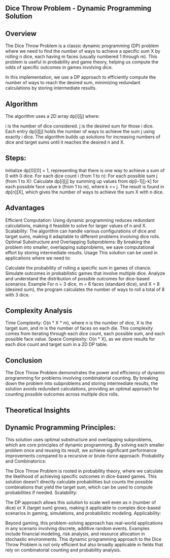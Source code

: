 ## Dice Throw Problem - Dynamic Programming Solution
## Overview
The Dice Throw Problem is a classic dynamic programming (DP) problem where we need to find the number of ways to achieve a specific sum X by rolling n dice, each having m faces (usually numbered 1 through m). This problem is useful in probability and game theory, helping us compute the odds of specific outcomes in games involving dice.

In this implementation, we use a DP approach to efficiently compute the number of ways to reach the desired sum, minimizing redundant calculations by storing intermediate results.

## Algorithm
The algorithm uses a 2D array dp[i][j] where:

i is the number of dice considered.
j is the desired sum for those i dice.
Each entry dp[i][j] holds the number of ways to achieve the sum j using exactly i dice. The algorithm builds up solutions for increasing numbers of dice and target sums until it reaches the desired n and X.

## Steps:
Initialize dp[0][0] = 1, representing that there is one way to achieve a sum of 0 with 0 dice.
For each dice count i (from 1 to n):
For each possible sum j (from 1 to X):
Calculate dp[i][j] by summing up values from dp[i-1][j-k] for each possible face value k (from 1 to m), where k <= j.
The result is found in dp[n][X], which gives the number of ways to achieve the sum X with n dice.
## Advantages
Efficient Computation: Using dynamic programming reduces redundant calculations, making it feasible to solve for larger values of n and X.
Scalability: The algorithm can handle various configurations of dice and target sums, making it adaptable to different problems involving dice rolls.
Optimal Substructure and Overlapping Subproblems: By breaking the problem into smaller, overlapping subproblems, we save computational effort by storing intermediate results.
Usage
This solution can be used in applications where we need to:

Calculate the probability of rolling a specific sum in games of chance.
Simulate outcomes in probabilistic games that involve multiple dice.
Analyze and understand the distribution of possible outcomes for dice-based scenarios.
Example
For n = 3 dice, m = 6 faces (standard dice), and X = 8 (desired sum), the program calculates the number of ways to roll a total of 8 with 3 dice.

## Complexity Analysis
Time Complexity: O(n * X * m), where n is the number of dice, X is the target sum, and m is the number of faces on each die. This complexity comes from iterating through each dice count, each possible sum, and each possible face value.
Space Complexity: O(n * X), as we store results for each dice count and target sum in a 2D DP table.
## Conclusion
The Dice Throw Problem demonstrates the power and efficiency of dynamic programming for problems involving combinatorial counting. By breaking down the problem into subproblems and storing intermediate results, the solution avoids redundant calculations, providing an optimal approach for counting possible outcomes across multiple dice rolls.

## Theoretical Insights
## Dynamic Programming Principles:

This solution uses optimal substructure and overlapping subproblems, which are core principles of dynamic programming. By solving each smaller problem once and reusing its result, we achieve significant performance improvements compared to a recursive or brute-force approach.
Probability and Combinatorics:

The Dice Throw Problem is rooted in probability theory, where we calculate the likelihood of achieving specific outcomes in dice-based games. This solution doesn’t directly calculate probabilities but counts the possible combinations that yield the target sum, which can be used to compute probabilities if needed.
Scalability:

The DP approach allows this solution to scale well even as n (number of dice) or X (target sum) grows, making it applicable to complex dice-based scenarios in gaming, simulations, and probabilistic modeling.
Applicability:

Beyond gaming, this problem-solving approach has real-world applications in any scenario involving discrete, additive random events. Examples include financial modeling, risk analysis, and resource allocation in stochastic environments.
This dynamic programming approach to the Dice Throw Problem is not only efficient but also broadly applicable in fields that rely on combinatorial counting and probability analysis.
